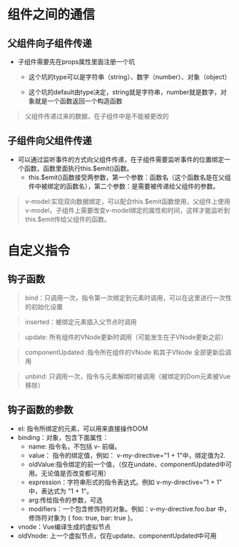 # 组件之间的通信

## 父组件向子组件传递

- 子组件需要先在props属性里面注册一个坑 
  - 这个坑的type可以是字符串（string）、数字（number）、对象（object）

  - 这个坑的default由type决定，string就是字符串，number就是数字，对象就是一个函数返回一个构造函数

> 父组件传递过来的数据，在子组件中是不能被更改的

## 子组件向父组件传递

- 可以通过监听事件的方式向父组件传递，在子组件需要监听事件的位置绑定一个函数，函数里面执行this.$emit()函数。
  - this.$emit()函数接受两参数，第一个参数：函数名（这个函数名是在父组件中被绑定的函数名），第二个参数：是需要被传递给父组件的参数。

>v-model:实现双向数据绑定，可以配合this.\$emit函数使用，父组件上使用v-model，子组件上需要改变v-model绑定的属性和时间，这样才能监听到this.$emit传给父组件的函数。


# 自定义指令

## 钩子函数

> bind：只调用一次，指令第一次绑定到元素时调用，可以在这里进行一次性的初始化设置

> inserted：被绑定元素插入父节点时调用

>update: 所有组件的VNode更新时调用（可能发生在子VNode更新之前）

>componentUpdated :指令所在组件的VNode 和其子VNode 全部更新后调用

> unbind: 只调用一次，指令与元素解绑时被调用（被绑定的Dom元素被Vue移除）

## 钩子函数的参数

- el: 指令所绑定的元素，可以用来直接操作DOM
- binding：对象，包含下面属性：
  - name: 指令名，不包括 v- 前缀。
  - value： 指令的绑定值，例如： v-my-directive="1 + 1"中，绑定值为2.
  - oldValue:指令绑定的前一个值，（仅在undate、componentUpdated中可用。无论值是否改变都可用）
  - expression：字符串形式的指令表达式。例如 v-my-directive="1 + 1" 中，表达式为 "1 + 1"。
  - arg:传给指令的参数，可选
  - modifiers：一个包含修饰符的对象。例如：v-my-directive.foo.bar 中，修饰符对象为 { foo: true, bar: true }。
- vnode：Vue编译生成的虚拟节点
- oldVnode: 上一个虚拟节点，仅在update、componentUpdated中可用
  